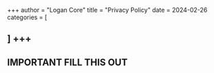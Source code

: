 +++
author = "Logan Core"
title = "Privacy Policy"
date = 2024-02-26
categories = [

]
+++
---
## **IMPORTANT FILL THIS OUT**